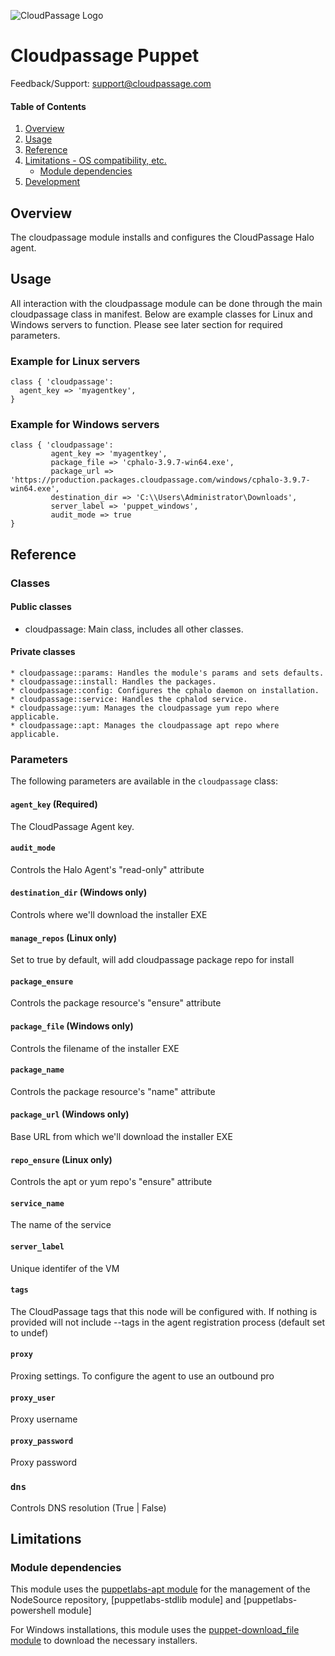 ![CloudPassage Logo](https://www.cloudpassage.com/wp-content/themes/cloudpassage-2015/images/logo.svg)

# Cloudpassage Puppet

Feedback/Support: support@cloudpassage.com

#### Table of Contents

1. [Overview](#overview)
1. [Usage](#usage)
1. [Reference](#reference)
1. [Limitations - OS compatibility, etc.](#limitations)
    * [Module dependencies](#module-dependencies)
1. [Development](#development)

## Overview

The cloudpassage module installs and configures the CloudPassage Halo agent.

## Usage

All interaction with the cloudpassage module can be done through the main cloudpassage class in manifest. Below are example classes for Linux and Windows servers to function. Please see later section for required parameters.

### Example for Linux servers

```
class { 'cloudpassage':
  agent_key => 'myagentkey',
}
```

### Example for Windows servers

```
class { 'cloudpassage':
         agent_key => 'myagentkey',
         package_file => 'cphalo-3.9.7-win64.exe',
         package_url => 'https://production.packages.cloudpassage.com/windows/cphalo-3.9.7-win64.exe',
         destination_dir => 'C:\\Users\Administrator\Downloads',
         server_label => 'puppet_windows',
         audit_mode => true
}
```

## Reference

### Classes

#### Public classes

* cloudpassage: Main class, includes all other classes.

#### Private classes

```
* cloudpassage::params: Handles the module's params and sets defaults.
* cloudpassage::install: Handles the packages.
* cloudpassage::config: Configures the cphalo daemon on installation.
* cloudpassage::service: Handles the cphalod service.
* cloudpassage::yum: Manages the cloudpassage yum repo where applicable.
* cloudpassage::apt: Manages the cloudpassage apt repo where applicable.
```

### Parameters

The following parameters are available in the `cloudpassage` class:

#### `agent_key` (Required)

The CloudPassage Agent key.

#### `audit_mode`

Controls the Halo Agent's "read-only" attribute

#### `destination_dir` (Windows only)

Controls where we'll download the installer EXE

#### `manage_repos` (Linux only)

Set to true by default, will add cloudpassage package repo for install

#### `package_ensure`

Controls the package resource's "ensure" attribute

#### `package_file` (Windows only)

Controls the filename of the installer EXE

#### `package_name`

Controls the package resource's "name" attribute

#### `package_url` (Windows only)

Base URL from which we'll download the installer EXE

#### `repo_ensure` (Linux only)

Controls the apt or yum repo's "ensure" attribute

#### `service_name`

The name of the service

#### `server_label`

Unique identifer of the VM

#### `tags`

The CloudPassage tags that this node will be configured with. If nothing is provided
will not include --tags in the agent registration process (default set to undef)

#### `proxy`

Proxing settings. To configure the agent to use an outbound pro

#### `proxy_user`

Proxy username

#### `proxy_password`

Proxy password

### `dns`

Controls DNS resolution (True | False)

## Limitations

### Module dependencies

This module uses the [puppetlabs-apt module](https://forge.puppet.com/puppetlabs/apt) for the management of the NodeSource
repository, [puppetlabs-stdlib module] and [puppetlabs-powershell module]

For Windows installations, this module uses the [puppet-download_file module](https://forge.puppet.com/puppet/download_file) to download the necessary installers.

<!---
#CPTAGS:community-unsupported automation deployment
#TBICON:images/ruby_icon.png
-->
